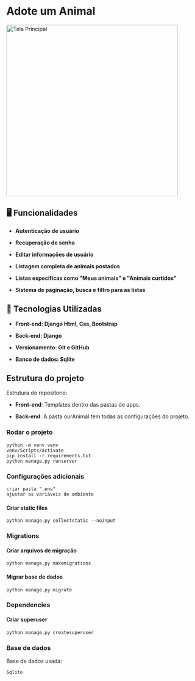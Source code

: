 # Adote um Animal

<img src="https://github.com/user-attachments/assets/098b5bd7-03c0-4ff3-aff4-a71f55a0e486" alt="Tela Principal" width="450" />

## 🖥️ Funcionalidades

- **Autenticação de usuário**
  
- **Recuperação de senha**
  
- **Editar informações de usuário**
  
- **Listagem completa de animais postados**
  
- **Listas especificas como "Meus animais" e "Animais curtidos"**
  
- **Sistema de paginação, busca e filtro para as listas**


  
## :rocket: Tecnologias Utilizadas

- **Front-end: Django Html, Css, Bootstrap**

- **Back-end: Django**

- **Versionamento: Git e GitHub**
  
- **Banco de dados: Sqlite**

## Estrutura do projeto

Estrutura do repositorio:

* **Front-end**: Templates dentro das pastas de apps.

* **Back-end**: A pasta ourAnimal tem todas as configurações do projeto.

### Rodar o projeto

```
python -m venv venv
venv/Scripts/activate
pip install -r requirements.txt
python manage.py runserver
```

### Configurações adicionais

```
criar pasta ".env"
ajustar as variáveis de ambiente
```

#### Criar static files

```
python manage.py collectstatic --noinput
```

### Migrations

#### Criar arquivos de migração

```
python manage.py makemigrations
```

#### Migrar base de dados

```
python manage.py migrate
```

### Dependencies

#### Criar superuser

```
python manage.py createsuperuser
```

### Base de dados

Base de dados usada:

```
Sqlite
```


